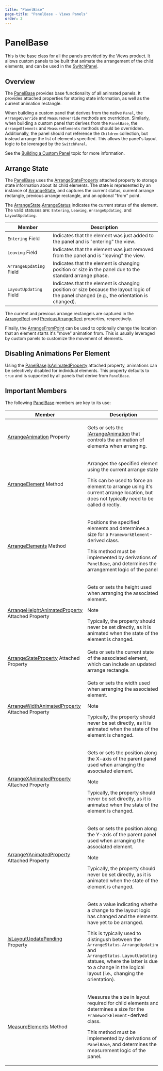 ```yaml
---
title: "PanelBase"
page-title: "PanelBase - Views Panels"
order: 2
---
```

# PanelBase

This is the base class for all the panels provided by the Views product. It allows custom panels to be built that animate the arrangement of the child elements, and can be used in the [SwitchPanel](xref:@ActiproUIRoot.Controls.Views.SwitchPanel).

## Overview

The [PanelBase](xref:@ActiproUIRoot.Controls.Views.Primitives.PanelBase) provides base functionality of all animated panels. It provides attached properties for storing state information, as well as the current animation rectangle.

When building a custom panel that derives from the native `Panel`, the `ArrangeOverride` and `MeasureOverride` methods are overridden.  Similarly, when building a custom panel that derives from the `PanelBase`, the `ArrangeElements` and `MeasureElements` methods should be overridden. Additionally, the panel should not reference the `Children` collection, but instead arrange the list of elements specified. This allows the panel's layout logic to be leveraged by the `SwitchPanel`.

See the [Building a Custom Panel](building-a-custom-panel.md) topic for more information.

## Arrange State

The [PanelBase](xref:@ActiproUIRoot.Controls.Views.Primitives.PanelBase) uses the [ArrangeStateProperty](xref:@ActiproUIRoot.Controls.Views.Primitives.PanelBase.ArrangeStateProperty) attached property to storage state information about its child elements.  The state is represented by an instance of [ArrangeState](xref:@ActiproUIRoot.Controls.Views.ArrangeState), and captures the current status, current arrange rectangle, previous arrange rectangle, and an optional "from" point.

The [ArrangeState](xref:@ActiproUIRoot.Controls.Views.ArrangeState).[ArrangeStatus](xref:@ActiproUIRoot.Controls.Views.ArrangeState.ArrangeStatus) indicates the current status of the element. The valid statuses are: `Entering`, `Leaving`, `ArrangeUpdating`, and `LayoutUpdating`.

| Member | Description |
|-----|-----|
| `Entering` Field | Indicates that the element was just added to the panel and is "entering" the view. |
| `Leaving` Field | Indicates that the element was just removed from the panel and is "leaving" the view. |
| `ArrangeUpdating` Field | Indicates that the element is changing position or size in the panel due to the standard arrange phase. |
| `LayoutUpdating` Field | Indicates that the element is changing position or size because the layout logic of the panel changed (e.g., the orientation is changed). |

The current and previous arrange rectangels are captured in the [ArrangeRect](xref:@ActiproUIRoot.Controls.Views.ArrangeState.ArrangeRect) and [PreviousArrangeRect](xref:@ActiproUIRoot.Controls.Views.ArrangeState.PreviousArrangeRect) properties, respectively.

Finally, the [ArrangeFromPoint](xref:@ActiproUIRoot.Controls.Views.ArrangeState.ArrangeFromPoint) can be used to optionally change the location that an element starts it's "move" animation from. This is usually leveraged by custom panels to customize the movement of elements.

## Disabling Animations Per Element

Using the [PanelBase](xref:@ActiproUIRoot.Controls.Views.Primitives.PanelBase).[IsAnimatedProperty](xref:@ActiproUIRoot.Controls.Views.Primitives.PanelBase.IsAnimatedProperty) attached property, animations can be selectively disabled for individual elements.  This property defaults to `true` and is supported by all panels that derive from `PanelBase`.

## Important Members

The following [PanelBase](xref:@ActiproUIRoot.Controls.Views.Primitives.PanelBase) members are key to its use:

<table>
<thead>

<tr>
<th>Member</th>
<th>Description</th>
</tr>

</thead>
<tbody>

<tr>
<td>

[ArrangeAnimation](xref:@ActiproUIRoot.Controls.Views.Primitives.PanelBase.ArrangeAnimation) Property

</td>
<td>

Gets or sets the [IArrangeAnimation](xref:@ActiproUIRoot.Controls.Views.IArrangeAnimation) that controls the animation of elements when arranging.

</td>
</tr>

<tr>
<td>

[ArrangeElement](xref:@ActiproUIRoot.Controls.Views.Primitives.PanelBase.ArrangeElement*) Method

</td>
<td>

Arranges the specified element using the current arrange state.

This can be used to force an element to arrange using it's current arrange location, but does not typically need to be called directly.

</td>
</tr>

<tr>
<td>

[ArrangeElements](xref:@ActiproUIRoot.Controls.Views.Primitives.PanelBase.ArrangeElements*) Method

</td>
<td>

Positions the specified elements and determines a size for a `FrameworkElement`-derived class.

This method must be implemented by derivations of `PanelBase`, and determines the arrangement logic of the panel.

</td>
</tr>

<tr>
<td>

[ArrangeHeightAnimatedProperty](xref:@ActiproUIRoot.Controls.Views.Primitives.PanelBase.ArrangeHeightAnimatedProperty) Attached Property

</td>
<td>

Gets or sets the height used when arranging the associated element.

> [!NOTE]
> Typically, the property should never be set directly, as it is animated when the state of the element is changed.

</td>
</tr>

<tr>
<td>

[ArrangeStateProperty](xref:@ActiproUIRoot.Controls.Views.Primitives.PanelBase.ArrangeStateProperty) Attached Property

</td>
<td>Gets or sets the current state of the associated element, which can include an updated arrange rectangle.</td>
</tr>

<tr>
<td>

[ArrangeWidthAnimatedProperty](xref:@ActiproUIRoot.Controls.Views.Primitives.PanelBase.ArrangeWidthAnimatedProperty) Attached Property

</td>
<td>

Gets or sets the width used when arranging the associated element.

> [!NOTE]
> Typically, the property should never be set directly, as it is animated when the state of the element is changed.

</td>
</tr>

<tr>
<td>

[ArrangeXAnimatedProperty](xref:@ActiproUIRoot.Controls.Views.Primitives.PanelBase.ArrangeXAnimatedProperty) Attached Property

</td>
<td>

Gets or sets the position along the X-axis of the parent panel used when arranging the associated element.

> [!NOTE]
> Typically, the property should never be set directly, as it is animated when the state of the element is changed.

</td>
</tr>

<tr>
<td>

[ArrangeYAnimatedProperty](xref:@ActiproUIRoot.Controls.Views.Primitives.PanelBase.ArrangeYAnimatedProperty) Attached Property

</td>
<td>

Gets or sets the position along the Y-axis of the parent panel used when arranging the associated element.

> [!NOTE]
> Typically, the property should never be set directly, as it is animated when the state of the element is changed.

</td>
</tr>

<tr>
<td>

[IsLayoutUpdatePending](xref:@ActiproUIRoot.Controls.Views.Primitives.PanelBase.IsLayoutUpdatePending) Property

</td>
<td>

Gets a value indicating whether a change to the layout logic has changed and the elements have yet to be arranged.

This is typically used to distingush between the `ArrangeStatus.ArrangeUpdating` and `ArrangeStatus.LayoutUpdating` statues, where the latter is due to a change in the logical layout (i.e., changing the orientation).

</td>
</tr>

<tr>
<td>

[MeasureElements](xref:@ActiproUIRoot.Controls.Views.Primitives.PanelBase.MeasureElements*) Method

</td>
<td>

Measures the size in layout required for child elements and determines a size for the `FrameworkElement`-derived class.

This method must be implemented by derivations of `PanelBase`, and determines the measurement logic of the panel.

</td>
</tr>

</tbody>
</table>
